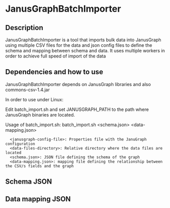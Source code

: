 # JanusGraphBatchImporter

## Description

JanusGraphBatchImporter is a tool that imports bulk data into JanusGraph using multiple CSV files for the data and json config files to define the schema and mapping between schema and data. It uses multiple workers in order to achieve full speed of import of the data

## Dependencies and how to use

JanusGraphBatchImporter depends on JanusGraph libraries and also commons-csv-1.4.jar

In order to use under Linux:

Edit batch_import.sh and set JANUSGRAPH_PATH to the path where JanusGraph binaries are located.

Usage of batch_import.sh:
      batch_import.sh <janusgraph-config-file> <data-files-directory> <schema.json> <data-mapping.json>
      
      <janusgraph-config-file>: Properties file with the JanuGraph configuration
      <data-files-directory>: Relative directory where the data files are located
      <schema.json>: JSON file defining the schema of the graph
      <data-mapping.json>: mapping file defining the relationship between the CSV/s fields and the graph

## Schema JSON

## Data mapping JSON
